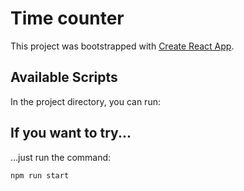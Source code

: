 # Time counter

This project was bootstrapped with [Create React App](https://github.com/facebook/create-react-app).

## Available Scripts

In the project directory, you can run:

## If you want to try...

...just run the command:
```
npm run start
```


